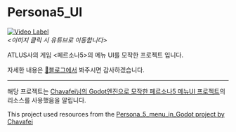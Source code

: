# Persona5_UI

[![Video Label](http://img.youtube.com/vi/HQ4KpbVrrmw/0.jpg)](https://youtu.be/HQ4KpbVrrmw)  
_<이미지 클릭 시 유튜브로 이동합니다>_

ATLUS사의 게임 <페르소나5>의 메뉴 UI를 모작한 프로젝트 입니다.

자세한 내용은 [🔗블로그에서](https://trialdeveloper.tistory.com/143) 봐주시면 감사하겠습니다.

---

해당 프로젝트는 [Chavafei님의 Godot엔진으로 모작한 페르소나5 메뉴UI 프로젝트](https://github.com/Chavafei/Persona_5_menu_in_Godot)의 리소스를 사용했음을 알립니다.

This project used resources from the [Persona_5_menu_in_Godot project by Chavafei](https://github.com/Chavafei/Persona_5_menu_in_Godot)

